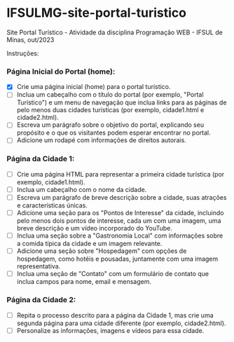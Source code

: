 # IFSULMG-site-portal-turistico
Site Portal Turístico - Atividade da disciplina Programação WEB - IFSUL de Minas, out/2023

Instruções:

### **Página Inicial do Portal (home)**:
  - [x] Crie uma página inicial (home) para o portal turístico.
  - [ ] Inclua um cabeçalho com o título do portal (por exemplo, "Portal Turístico") e um menu de navegação que inclua links para as páginas de pelo menos duas cidades turísticas (por exemplo, cidade1.html e cidade2.html).
  - [ ] Escreva um parágrafo sobre o objetivo do portal, explicando seu propósito e o que os visitantes podem esperar encontrar no portal.
  - [ ] Adicione um rodapé com informações de direitos autorais.

### Página da Cidade 1:
  - [ ] Crie uma página HTML para representar a primeira cidade turística (por exemplo, cidade1.html).
  - [ ] Inclua um cabeçalho com o nome da cidade.
  - [ ] Escreva um parágrafo de breve descrição sobre a cidade, suas atrações e características únicas.
  - [ ] Adicione uma seção para os "Pontos de Interesse" da cidade, incluindo pelo menos dois pontos de interesse, cada um com uma imagem, uma breve descrição e um vídeo incorporado do YouTube.
  - [ ] Inclua uma seção sobre a "Gastronomia Local" com informações sobre a comida típica da cidade e um imagem relevante.
  - [ ] Adicione uma seção sobre "Hospedagem" com opções de hospedagem, como hotéis e pousadas, juntamente com uma imagem representativa.
  - [ ] Inclua uma seção de "Contato" com um formulário de contato que inclua campos para nome, email e mensagem.

### Página da Cidade 2:
- [ ] Repita o processo descrito para a página da Cidade 1, mas crie uma segunda página para uma cidade diferente (por exemplo, cidade2.html).
- [ ] Personalize as informações, imagens e vídeos para essa cidade.
